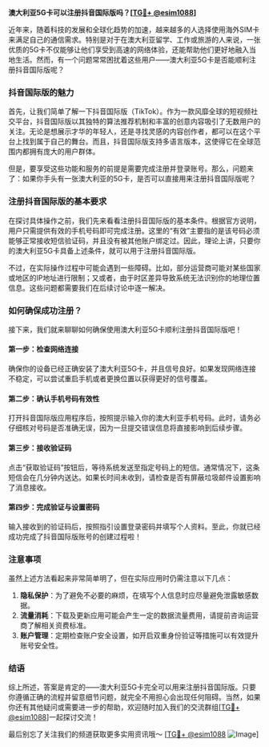 **澳大利亚5G卡可以注册抖音国际版吗？[[TG💪+ @esim1088](https://t.me/s/esim1088)]**

近年来，随着科技的发展和全球化趋势的加速，越来越多的人选择使用海外SIM卡来满足自己的通信需求。特别是对于在澳大利亚留学、工作或旅游的人来说，一张优质的5G卡不仅能够让他们享受到高速的网络体验，还能帮助他们更好地融入当地生活。然而，有一个问题常常困扰着这些用户——澳大利亚5G卡是否能顺利注册抖音国际版呢？

### 抖音国际版的魅力

首先，让我们简单了解一下抖音国际版（TikTok）。作为一款风靡全球的短视频社交平台，抖音国际版以其独特的算法推荐机制和丰富的创意内容吸引了无数用户的关注。无论是想展示才华的年轻人，还是寻找灵感的内容创作者，都可以在这个平台上找到属于自己的舞台。而且，抖音国际版支持多语言版本，这使得它在全球范围内都拥有庞大的用户群体。

但是，要享受这些功能和服务的前提是需要完成注册并登录账号。那么，问题来了：如果你手头有一张澳大利亚的5G卡，是否可以直接用来注册抖音国际版呢？

### 注册抖音国际版的基本要求

在探讨具体操作之前，我们先来看看注册抖音国际版的基本条件。根据官方说明，用户只需提供有效的手机号码即可完成注册。这里的“有效”主要指的是该号码必须能够正常接收短信验证码，并且没有被其他账户绑定过。因此，理论上讲，只要你的澳大利亚5G卡具备上述条件，就可以用于注册抖音国际版。

不过，在实际操作过程中可能会遇到一些障碍。比如，部分运营商可能对某些国家或地区的IP地址进行限制；又或者，由于时区差异导致系统无法识别你的地理位置信息。这些问题都需要我们在后续讨论中逐一解决。

### 如何确保成功注册？

接下来，我们就来聊聊如何确保使用澳大利亚5G卡顺利注册抖音国际版吧！

#### 第一步：检查网络连接
确保你的设备已经正确安装了澳大利亚5G卡，并且信号良好。如果发现网络连接不稳定，可以尝试重启手机或者更换位置以获得更好的信号覆盖。

#### 第二步：确认手机号码有效性
打开抖音国际版应用程序后，按照提示输入你的澳大利亚手机号码。此时，请务必仔细核对号码是否准确无误，因为一旦提交错误信息将直接影响到后续步骤。

#### 第三步：接收验证码
点击“获取验证码”按钮后，等待系统发送至指定号码上的短信。通常情况下，这条短信会在几分钟内送达。如果长时间未收到，请检查是否有屏蔽垃圾邮件设置影响了消息接收。

#### 第四步：完成验证与设置密码
输入接收到的验证码后，按照指引设置登录密码并填写个人资料。至此，你就已经成功完成了抖音国际版账号的创建过程啦！

### 注意事项

虽然上述方法看起来非常简单明了，但在实际应用时仍需注意以下几点：

1. **隐私保护**：为了避免不必要的麻烦，在填写个人信息时应尽量避免泄露敏感数据。
2. **流量消耗**：下载及更新应用可能会产生一定的数据流量费用，请提前咨询运营商了解相关资费标准。
3. **账户管理**：定期检查账户安全设置，如开启双重身份验证等措施可以有效提升账号安全性。

### 结语

综上所述，答案是肯定的——澳大利亚5G卡完全可以用来注册抖音国际版。只要你遵循正确的流程并留意细节问题，就完全不用担心会出现任何阻碍。当然，如果你还有其他疑问或需要进一步的帮助，欢迎随时加入我们的交流群组[[TG💪+ @esim1088](https://t.me/s/esim1088)]一起探讨交流！

最后别忘了关注我们的频道获取更多实用资讯哦～ [[TG💪+ @esim1088](https://t.me/s/esim1088) ![Image](https://i.postimg.cc/4NQfJmqS/Snipaste-2025-05-13-00-14-12.png)]